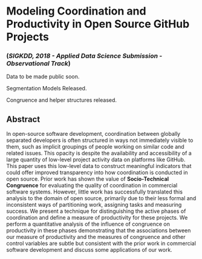 # Modeling Coordination and Productivity in Open Source GitHub Projects 

### (_SIGKDD, 2018 - Applied Data Science Submission - Observational Track_)
Data to be made public soon.

Segmentation Models Released. 

Congruence and helper structures released.

## Abstract
In open-source software development, coordination between globally separated developers is often structured in ways not immediately visible to them, such as implicit groupings of people working on similar code and related issues.
This opacity is despite the availability and accessibility of a large quantity of low-level project activity data on platforms like GitHub. This paper uses this low-level data to construct meaningful indicators that could offer improved transparency into how coordination is conducted in open source.  Prior work has shown the value of __Socio-Technical Congruence__ for evaluating the quality of coordination in commercial software systems. However, little work has successfully translated this analysis to the domain of open source, primarily due to their less formal and inconsistent ways of partitioning work, assigning tasks and measuring success. We present a technique for distinguishing the active phases of coordination and define a measure of productivity for these projects. We perform a quantitative analysis of the influence of congruence on productivity in these phases demonstrating that the associations between our measure of productivity and the measures of congruence and other control variables are subtle but consistent with the prior work in commercial software development and discuss some applications of our work. 
